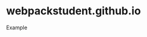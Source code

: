 # webpackstudent.github.io
Example

<div class="cont"></div>
<script src="./dist/main.js"></script>
<script src="./dist2/main.js"></script>

